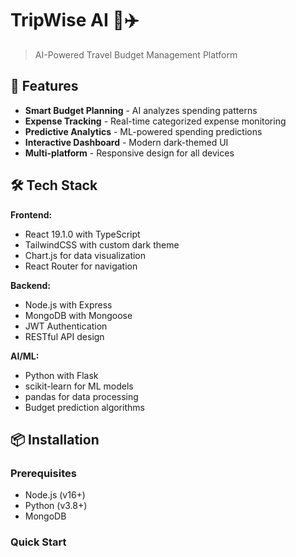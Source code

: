# TripWise AI 🧠✈️

> AI-Powered Travel Budget Management Platform

## 🚀 Features

- **Smart Budget Planning** - AI analyzes spending patterns
- **Expense Tracking** - Real-time categorized expense monitoring
- **Predictive Analytics** - ML-powered spending predictions
- **Interactive Dashboard** - Modern dark-themed UI
- **Multi-platform** - Responsive design for all devices

## 🛠️ Tech Stack

**Frontend:**
- React 19.1.0 with TypeScript
- TailwindCSS with custom dark theme
- Chart.js for data visualization
- React Router for navigation

**Backend:**
- Node.js with Express
- MongoDB with Mongoose
- JWT Authentication
- RESTful API design

**AI/ML:**
- Python with Flask
- scikit-learn for ML models
- pandas for data processing
- Budget prediction algorithms

## 📦 Installation

### Prerequisites
- Node.js (v16+)
- Python (v3.8+)
- MongoDB

### Quick Start
